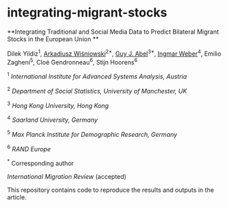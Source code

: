 # integrating-migrant-stocks

**Integrating Traditional and Social Media Data to Predict Bilateral Migrant Stocks in the European Union **

Dilek Yildiz<sup>1</sup>, [Arkadiusz Wiśniowski](https://www.research.manchester.ac.uk/portal/a.wisniowski.html)<sup>2*</sup>, [Guy J. Abel](https://guyabel.com/)<sup>3*</sup>, [Ingmar Weber](https://ingmarweber.de/)<sup>4</sup>, Emilio Zagheni<sup>5</sup>, 
Cloé Gendronneau<sup>6</sup>, Stijn Hoorens<sup>6</sup> 

<sup>1</sup> *International Institute for Advanced Systems Analysis, Austria*

<sup>2</sup> *Department of Social Statistics, University of Manchester, UK*

<sup>3</sup> *Hong Kong University, Hong Kong*

<sup>4</sup> *Saarland University, Germany*

<sup>5</sup> *Max Planck Institute for Demographic Research, Germany*

<sup>6</sup> *RAND Europe*

<sup>*</sup> Corresponding author

*International Migration Review* (accepted)

This repository contains code to reproduce the results and outputs in the article.
